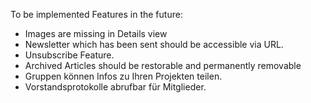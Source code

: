 To be implemented Features in the future:
* Images are missing in Details view
* Newsletter which has been sent should be accessible via URL.
* Unsubscribe Feature.
* Archived Articles should be restorable and permanently removable
* Gruppen können Infos zu Ihren Projekten teilen. 
* Vorstandsprotokolle abrufbar für Mitglieder.